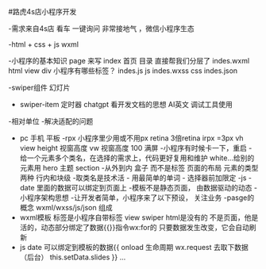 #路虎4s店小程序开发

-需求来自4s店
    看车  一键询问
    非常接地气  ，微信小程序生态

-html + css + js
  wxml

-小程序的基本知识
    page  来写
        index 首页  目录   直接帮我们分层了
            indes.wxml     html   view   div   小程序有哪些标签？
            indes.js       js
            indes.wxss     css
            indes.json     

-swiper组件
   幻灯片
   + swiper-item
   定时器
   chatgpt
   看开发文档的思想  AI英文
   调试工具使用

-相对单位
   -解决适配的问题
   -  pc 手机  平板
-rpx 小程序里少用或不用px
     retina 3倍retina irpx  =3px
     vh  view  height 视窗高度
     vw 视窗高度
     100 满屏
-小程序有时候卡一下，重启
-给一个元素多个类名，在选择的需求上，代码更好复用和维护
     white...给别的元素用
     hero  主题
     section
-从外到内
  盒子   而不是标签  页面的布局
  元素的类型两种   行内和块级
-取类名是技术活
    - 用最简单的单词
    - 选择器前加限定
-js
  -date  里面的数据可以绑定到页面上
  -模板不是静态页面， 由数据驱动的动态
-小程序架构思想
   -让开发者简单，小程序来了以下预设， 关注业务
   -pasge的概念
        wxml/wxss/js/json 组成
   - wxml模板
       标签是小程序自带标签 view  swiper html是没有的
       不是页面，他是活的，动态部分绑定了数据{{}}指令wx:for的
       只要数据发生改变，它会自动刷新
- js 
     date  可以绑定到模板的数据{{
     onload 生命周期  wx.request 去取下数据（后台）
     this.setData.slides
     }}
     ...
       
    
    

